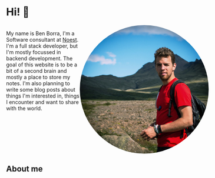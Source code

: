# **Hi! 👋**

<div style="display:flex; flex: 1 0 auto;">
<p style="min-width:200px;">
My name is Ben Borra, I'm a Software consultant at <a href="https://noest.be">Noest</a>.
<br>
I'm a full stack developer, but I'm mostly focussed in backend development. The goal of this website is to be a bit of a second brain and mostly a place to store my notes. I'm also planning to write some blog posts about things I'm interested in, things I encounter and want to share with the world.
</p>

<img src="images/root/me.jpg" style="height: 350px; border-radius: 350px;"  />
</div>


## **About me**

